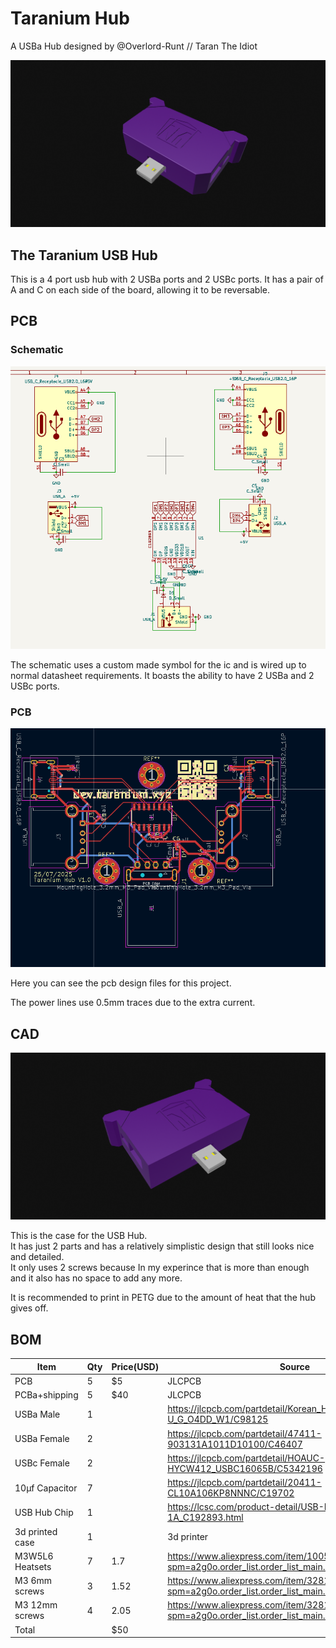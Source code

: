 # Taranium Hub

A USBa Hub designed by @Overlord-Runt // Taran The Idiot

![fsds](assets/gh2.png)

## The Taranium USB Hub

This is a 4 port usb hub with 2 USBa ports and 2 USBc ports. It has a pair of A and C on each side of the board, allowing it to be reversable.

## PCB
### Schematic
![sdfsd](assets/5.png)

The schematic uses a custom made symbol for the ic and is wired up to normal datasheet requirements. It boasts the ability to have 2 USBa and 2 USBc ports.

### PCB
![dsfd](assets/4.png)

Here you can see the pcb design files for this project.

The power lines use 0.5mm traces due to the extra current.

## CAD
![dsfd](assets/gh.png)

This is the case for the USB Hub.\
It has just 2 parts and has a relatively simplistic design that still looks nice and detailed.\
It only uses 2 screws because In my experince that is more than enough and it also has no space to add any more.


It is recommended to print in PETG due to the amount of heat that the hub gives off.

## BOM

|Item|Qty|Price(USD)|Source|Notes|
|----|---|----------|------|-----|
|PCB|5|$5|JLCPCB||
|PCBa+shipping|5|$40|JLCPCB||
|USBa Male|1||https://jlcpcb.com/partdetail/Korean_HropartsElec-U_G_O4DD_W1/C98125||
|USBa Female|2||https://jlcpcb.com/partdetail/47411-903131A1011D10100/C46407||
|USBc Female|2||https://jlcpcb.com/partdetail/HOAUC-HYCW412_USBC16065B/C5342196||
|10µf Capacitor|7||https://jlcpcb.com/partdetail/20411-CL10A106KP8NNNC/C19702||
|USB Hub Chip|1||https://lcsc.com/product-detail/USB-ICs_CoreChips-SL2-1A_C192893.html||
|3d printed case|1||3d printer||
|M3W5L6 Heatsets|7|1.7|https://www.aliexpress.com/item/1005003582355741.html?spm=a2g0o.order_list.order_list_main.50.21221802eFqViq||
|M3 6mm screws|3|1.52|https://www.aliexpress.com/item/32810852732.html?spm=a2g0o.order_list.order_list_main.28.21221802eFqViq||
|M3 12mm screws|4|2.05|https://www.aliexpress.com/item/32810852732.html?spm=a2g0o.order_list.order_list_main.28.21221802eFqViq||
|Total||$50|||
